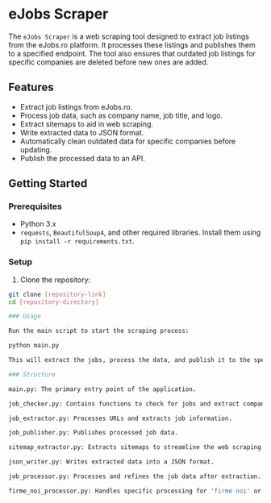 # eJobs Scraper

The `eJobs Scraper` is a web scraping tool designed to extract job listings from the eJobs.ro platform. It processes these listings and publishes them to a specified endpoint. The tool also ensures that outdated job listings for specific companies are deleted before new ones are added.

## Features

- Extract job listings from eJobs.ro.
- Process job data, such as company name, job title, and logo.
- Extract sitemaps to aid in web scraping.
- Write extracted data to JSON format.
- Automatically clean outdated data for specific companies before updating.
- Publish the processed data to an API.

## Getting Started

### Prerequisites

- Python 3.x
- `requests`, `BeautifulSoup4`, and other required libraries. Install them using `pip install -r requirements.txt`.

### Setup

1. Clone the repository:
```bash
git clone [repository-link]
cd [repository-directory]

### Usage

Run the main script to start the scraping process:

python main.py

This will extract the jobs, process the data, and publish it to the specified API.

### Structure

main.py: The primary entry point of the application.

job_checker.py: Contains functions to check for jobs and extract company details from URLs.

job_extractor.py: Processes URLs and extracts job information.

job_publisher.py: Publishes processed job data.

sitemap_extractor.py: Extracts sitemaps to streamline the web scraping process.

json_writer.py: Writes extracted data into a JSON format.

job_processor.py: Processes and refines the job data after extraction.

firme_noi_processor.py: Handles specific processing for 'firme noi' or new companies.

